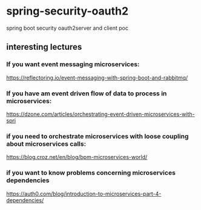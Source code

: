 # spring-security-oauth2
spring boot security  oauth2server and client poc


## interesting lectures

### If you want event messaging microservices:

https://reflectoring.io/event-messaging-with-spring-boot-and-rabbitmq/


### If you have am event driven flow of data to process in microservices:

https://dzone.com/articles/orchestrating-event-driven-microservices-with-spri

### if you need to orchestrate microservices with loose coupling about microservices calls:

https://blog.croz.net/en/blog/bpm-microservices-world/

### if you want to know problems concerning microservices dependencies

https://auth0.com/blog/introduction-to-microservices-part-4-dependencies/
